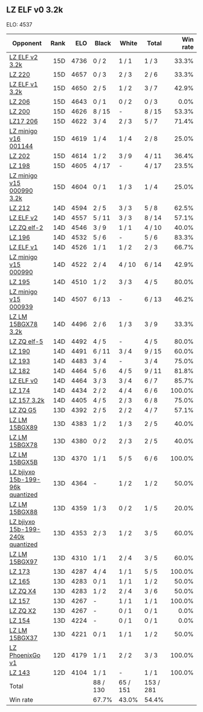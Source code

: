 ## LZ ELF v0 3.2k ##

ELO: 4537

Opponent | Rank | ELO | Black | White | Total | Win rate
---------|-----:|----:|-------|-------|-------|-------:
[LZ ELF v2 3.2k](LZ%20ELF%20v2%203.2k.md) | 15D | 4736 | 0 / 2 | 1 / 1 | 1 / 3 | 33.3%
[LZ 220](LZ%20220.md) | 15D | 4657 | 0 / 3 | 2 / 3 | 2 / 6 | 33.3%
[LZ ELF v1 3.2k](LZ%20ELF%20v1%203.2k.md) | 15D | 4650 | 2 / 5 | 1 / 2 | 3 / 7 | 42.9%
[LZ 206](LZ%20206.md) | 15D | 4643 | 0 / 1 | 0 / 2 | 0 / 3 | 0.0%
[LZ 200](LZ%20200.md) | 15D | 4626 | 8 / 15 | - | 8 / 15 | 53.3%
[LZ17 206](LZ17%20206.md) | 15D | 4622 | 3 / 4 | 2 / 3 | 5 / 7 | 71.4%
[LZ minigo v16 001144](LZ%20minigo%20v16%20001144.md) | 15D | 4619 | 1 / 4 | 1 / 4 | 2 / 8 | 25.0%
[LZ 202](LZ%20202.md) | 15D | 4614 | 1 / 2 | 3 / 9 | 4 / 11 | 36.4%
[LZ 198](LZ%20198.md) | 15D | 4605 | 4 / 17 | - | 4 / 17 | 23.5%
[LZ minigo v15 000990 3.2k](LZ%20minigo%20v15%20000990%203.2k.md) | 15D | 4604 | 0 / 1 | 1 / 3 | 1 / 4 | 25.0%
[LZ 212](LZ%20212.md) | 14D | 4594 | 2 / 5 | 3 / 3 | 5 / 8 | 62.5%
[LZ ELF v2](LZ%20ELF%20v2.md) | 14D | 4557 | 5 / 11 | 3 / 3 | 8 / 14 | 57.1%
[LZ ZQ elf-2](LZ%20ZQ%20elf-2.md) | 14D | 4546 | 3 / 9 | 1 / 1 | 4 / 10 | 40.0%
[LZ 196](LZ%20196.md) | 14D | 4532 | 5 / 6 | - | 5 / 6 | 83.3%
[LZ ELF v1](LZ%20ELF%20v1.md) | 14D | 4526 | 1 / 1 | 1 / 2 | 2 / 3 | 66.7%
[LZ minigo v15 000990](LZ%20minigo%20v15%20000990.md) | 14D | 4522 | 2 / 4 | 4 / 10 | 6 / 14 | 42.9%
[LZ 195](LZ%20195.md) | 14D | 4510 | 1 / 2 | 3 / 3 | 4 / 5 | 80.0%
[LZ minigo v15 000939](LZ%20minigo%20v15%20000939.md) | 14D | 4507 | 6 / 13 | - | 6 / 13 | 46.2%
[LZ LM 15BGX78 3.2k](LZ%20LM%2015BGX78%203.2k.md) | 14D | 4496 | 2 / 6 | 1 / 3 | 3 / 9 | 33.3%
[LZ ZQ elf-5](LZ%20ZQ%20elf-5.md) | 14D | 4492 | 4 / 5 | - | 4 / 5 | 80.0%
[LZ 190](LZ%20190.md) | 14D | 4491 | 6 / 11 | 3 / 4 | 9 / 15 | 60.0%
[LZ 193](LZ%20193.md) | 14D | 4483 | 3 / 4 | - | 3 / 4 | 75.0%
[LZ 182](LZ%20182.md) | 14D | 4464 | 5 / 6 | 4 / 5 | 9 / 11 | 81.8%
[LZ ELF v0](LZ%20ELF%20v0.md) | 14D | 4464 | 3 / 3 | 3 / 4 | 6 / 7 | 85.7%
[LZ 174](LZ%20174.md) | 14D | 4434 | 2 / 2 | 4 / 4 | 6 / 6 | 100.0%
[LZ 157 3.2k](LZ%20157%203.2k.md) | 14D | 4405 | 4 / 5 | 2 / 3 | 6 / 8 | 75.0%
[LZ ZQ G5](LZ%20ZQ%20G5.md) | 13D | 4392 | 2 / 5 | 2 / 2 | 4 / 7 | 57.1%
[LZ LM 15BGX89](LZ%20LM%2015BGX89.md) | 13D | 4383 | 1 / 2 | 1 / 3 | 2 / 5 | 40.0%
[LZ LM 15BGX78](LZ%20LM%2015BGX78.md) | 13D | 4380 | 0 / 2 | 2 / 3 | 2 / 5 | 40.0%
[LZ LM 15BGX5B](LZ%20LM%2015BGX5B.md) | 13D | 4370 | 1 / 1 | 5 / 5 | 6 / 6 | 100.0%
[LZ bjiyxo 15b-199-96k quantized](LZ%20bjiyxo%2015b-199-96k%20quantized.md) | 13D | 4364 | - | 1 / 2 | 1 / 2 | 50.0%
[LZ LM 15BGX88](LZ%20LM%2015BGX88.md) | 13D | 4359 | 1 / 3 | 0 / 2 | 1 / 5 | 20.0%
[LZ bjiyxo 15b-199-240k quantized](LZ%20bjiyxo%2015b-199-240k%20quantized.md) | 13D | 4353 | 2 / 3 | 1 / 2 | 3 / 5 | 60.0%
[LZ LM 15BGX97](LZ%20LM%2015BGX97.md) | 13D | 4310 | 1 / 1 | 2 / 4 | 3 / 5 | 60.0%
[LZ 173](LZ%20173.md) | 13D | 4287 | 4 / 4 | 1 / 1 | 5 / 5 | 100.0%
[LZ 165](LZ%20165.md) | 13D | 4283 | 0 / 1 | 1 / 1 | 1 / 2 | 50.0%
[LZ ZQ X4](LZ%20ZQ%20X4.md) | 13D | 4283 | 1 / 2 | 2 / 4 | 3 / 6 | 50.0%
[LZ 157](LZ%20157.md) | 13D | 4267 | - | 1 / 1 | 1 / 1 | 100.0%
[LZ ZQ X2](LZ%20ZQ%20X2.md) | 13D | 4267 | - | 0 / 1 | 0 / 1 | 0.0%
[LZ 154](LZ%20154.md) | 13D | 4224 | - | 0 / 1 | 0 / 1 | 0.0%
[LZ LM 15BGX37](LZ%20LM%2015BGX37.md) | 13D | 4221 | 0 / 1 | 1 / 1 | 1 / 2 | 50.0%
[LZ PhoenixGo v1](LZ%20PhoenixGo%20v1.md) | 12D | 4179 | 1 / 1 | 2 / 2 | 3 / 3 | 100.0%
[LZ 143](LZ%20143.md) | 12D | 4104 | 1 / 1 | - | 1 / 1 | 100.0%
Total | | | 88 / 130 | 65 / 151 | 153 / 281 | 
Win rate| | | 67.7% | 43.0% | 54.4% | 
